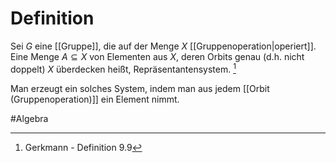 # Definition
Sei $G$ eine [[Gruppe]], die auf der Menge $X$ [[Gruppenoperation|operiert]].
Eine Menge $A \subseteq X$ von Elementen aus $X$, deren Orbits genau (d.h. nicht doppelt) $X$ überdecken heißt, Repräsentantensystem. [^1]

Man erzeugt ein solches System, indem man aus jedem [[Orbit (Gruppenoperation)]] ein Element nimmt.

#Algebra 

[^1]: Gerkmann - Definition 9.9